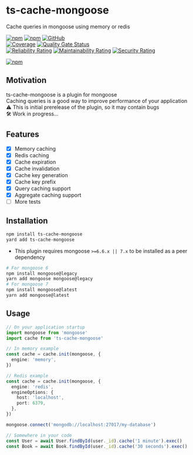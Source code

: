 # ts-cache-mongoose

Cache queries in mongoose using memory or redis

[![npm](https://img.shields.io/npm/v/ts-cache-mongoose)](https://www.npmjs.com/package/ts-cache-mongoose)
[![npm](https://img.shields.io/npm/dt/ts-cache-mongoose)](https://www.npmjs.com/package/ts-cache-mongoose)
[![GitHub](https://img.shields.io/github/license/ilovepixelart/ts-cache-mongoose)](https://github.com/ilovepixelart/ts-cache-mongoose/blob/main/LICENSE)
\
[![Coverage](https://sonarcloud.io/api/project_badges/measure?project=ilovepixelart_ts-cache-mongoose&metric=coverage)](https://sonarcloud.io/summary/new_code?id=ilovepixelart_ts-cache-mongoose)
[![Quality Gate Status](https://sonarcloud.io/api/project_badges/measure?project=ilovepixelart_ts-cache-mongoose&metric=alert_status)](https://sonarcloud.io/summary/new_code?id=ilovepixelart_ts-cache-mongoose)
\
[![Reliability Rating](https://sonarcloud.io/api/project_badges/measure?project=ilovepixelart_ts-cache-mongoose&metric=reliability_rating)](https://sonarcloud.io/summary/new_code?id=ilovepixelart_ts-cache-mongoose)
[![Maintainability Rating](https://sonarcloud.io/api/project_badges/measure?project=ilovepixelart_ts-cache-mongoose&metric=sqale_rating)](https://sonarcloud.io/summary/new_code?id=ilovepixelart_ts-cache-mongoose)
[![Security Rating](https://sonarcloud.io/api/project_badges/measure?project=ilovepixelart_ts-cache-mongoose&metric=security_rating)](https://sonarcloud.io/summary/new_code?id=ilovepixelart_ts-cache-mongoose)

[![npm](https://nodei.co/npm/ts-cache-mongoose.png)](https://www.npmjs.com/package/ts-cache-mongoose)

## Motivation

ts-cache-mongoose is a plugin for mongoose
\
Caching queries is a good way to improve performance of your application
\
⚠️ This is initial prerelease of the plugin, so it may contain bugs
\
🛠️ Work in progress...

## Features

- [x] Memory caching
- [x] Redis caching
- [x] Cache expiration
- [x] Cache invalidation
- [x] Cache key generation
- [x] Cache key prefix
- [x] Query caching support
- [x] Aggregate caching support
- [ ] More tests

## Installation

```bash
npm install ts-cache-mongoose
yard add ts-cache-mongoose
```

- This plugin requires mongoose `>=6.6.x || 7.x` to be installed as a peer dependency

```bash
# For mongoose 6
npm install mongoose@legacy
yarn add mongoose mongoose@legacy
# For mongoose 7
npm install mongoose@latest
yarn add mongoose@latest
```

## Usage

```typescript
// On your application startup
import mongoose from 'mongoose'
import cache from 'ts-cache-mongoose'

// In memory example 
const cache = cache.init(mongoose, {
  engine: 'memory',
})

// Redis example
const cache = cache.init(mongoose, {
  engine: 'redis',
  engineOptions: {
    host: 'localhost',
    port: 6379,
  },
})

mongoose.connect('mongodb://localhost:27017/my-database')

// Somewhere in your code
const User = await User.findById(user._id).cache('1 minute').exec()
const Book = await Book.findById(user._id).cache('30 seconds').exec()
```
